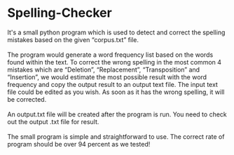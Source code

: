 # Spelling-Checker
  It's a small python program which is used to detect and correct the spelling mistakes based on the given “corpus.txt” file. 
<br>
<br>
  The program would generate a word frequency list based on the words found within the text. To correct the wrong spelling in the most common 4 mistakes which are “Deletion”, “Replacement”, “Transposition” and “Insertion”, we would estimate the most possible result with the word frequency and copy the output result to an output text file. The input text file could be edited as you wish. As soon as it has the wrong spelling, it will be corrected.
<br>
<br>
  An output.txt file will be created after the program is run. You need to check out the output .txt file for result.
<br>
<br>
  The small program is simple and straightforward to use. The correct rate of program should be over 94 percent as we tested!
